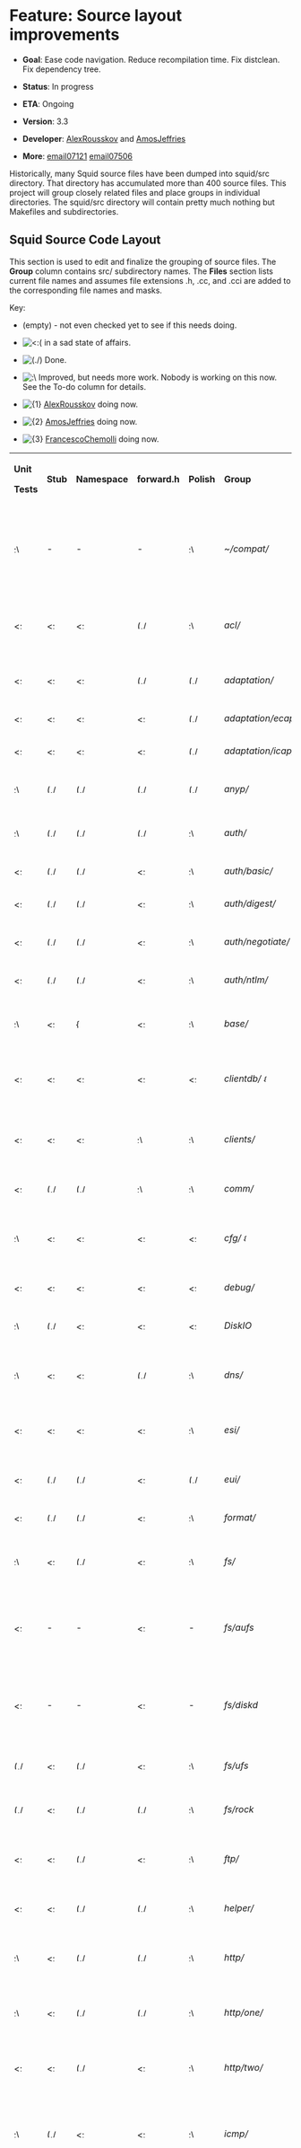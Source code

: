 # Feature: Source layout improvements

  - **Goal**: Ease code navigation. Reduce recompilation time. Fix
    distclean. Fix dependency tree.

  - **Status**: In progress

  - **ETA**: Ongoing

  - **Version**: 3.3

  - **Developer**:
    [AlexRousskov](https://wiki.squid-cache.org/Features/SourceLayout/AlexRousskov#)
    and
    [AmosJeffries](https://wiki.squid-cache.org/Features/SourceLayout/AmosJeffries#)

  - **More**:
    [email07121](http://www.mail-archive.com/squid-dev@squid-cache.org/msg07121.html)
    [email07506](http://www.mail-archive.com/squid-dev@squid-cache.org/msg07506.html)

Historically, many Squid source files have been dumped into squid/src
directory. That directory has accumulated more than 400 source files.
This project will group closely related files and place groups in
individual directories. The squid/src directory will contain pretty much
nothing but Makefiles and subdirectories.

## Squid Source Code Layout

This section is used to edit and finalize the grouping of source files.
The **Group** column contains src/ subdirectory names. The **Files**
section lists current file names and assumes file extensions .h, .cc,
and .cci are added to the corresponding file names and masks.

Key:

  - (empty) - not even checked yet to see if this needs doing.

  - ![\<:(](https://wiki.squid-cache.org/wiki/squidtheme/img/frown.png)
    in a sad state of affairs.

  - ![(./)](https://wiki.squid-cache.org/wiki/squidtheme/img/checkmark.png)
    Done.

  - ![:\\](https://wiki.squid-cache.org/wiki/squidtheme/img/ohwell.png)
    Improved, but needs more work. Nobody is working on this now. See
    the To-do column for details.

  - ![{1}](https://wiki.squid-cache.org/wiki/squidtheme/img/prio1.png)
    [AlexRousskov](https://wiki.squid-cache.org/Features/SourceLayout/AlexRousskov#)
    doing now.

  - ![{2}](https://wiki.squid-cache.org/wiki/squidtheme/img/prio2.png)
    [AmosJeffries](https://wiki.squid-cache.org/Features/SourceLayout/AmosJeffries#)
    doing now.

  - ![{3}](https://wiki.squid-cache.org/wiki/squidtheme/img/prio3.png)
    [FrancescoChemolli](https://wiki.squid-cache.org/Features/SourceLayout/FrancescoChemolli#)
    doing now.

<table>
<tbody>
<tr class="odd">
<td><p><strong>Unit</strong></p>
<p><strong>Tests</strong></p></td>
<td><p><strong>Stub</strong></p></td>
<td><p><strong>Namespace</strong></p></td>
<td><p><strong>forward.h</strong></p></td>
<td><p><strong>Polish</strong></p></td>
<td><p><strong>Group</strong></p></td>
<td><p><strong>Definition</strong></p></td>
<td><p><strong>Files and To-do</strong></p></td>
</tr>
<tr class="even">
<td><p><img src="https://wiki.squid-cache.org/wiki/squidtheme/img/ohwell.png" alt=":\" width="15" height="15" /></p></td>
<td><p>-</p></td>
<td><p>-</p></td>
<td><p>-</p></td>
<td><p><img src="https://wiki.squid-cache.org/wiki/squidtheme/img/ohwell.png" alt=":\" width="15" height="15" /></p></td>
<td><p><em>~/compat/</em></p></td>
<td><p>Portability primitives.</p>
<p>This is a full layer below everything, should be seamless with the OS API.</p></td>
<td><p>** migrate remaining pieces from squid.h and squid-old.h into compat</p></td>
</tr>
<tr class="odd">
<td><p><img src="https://wiki.squid-cache.org/wiki/squidtheme/img/frown.png" alt="&lt;:(" width="15" height="15" /></p></td>
<td><p><img src="https://wiki.squid-cache.org/wiki/squidtheme/img/frown.png" alt="&lt;:(" width="15" height="15" /></p></td>
<td><p><img src="https://wiki.squid-cache.org/wiki/squidtheme/img/frown.png" alt="&lt;:(" width="15" height="15" /></p></td>
<td><p><img src="https://wiki.squid-cache.org/wiki/squidtheme/img/checkmark.png" alt="(./)" width="20" height="15" /></p></td>
<td><p><img src="https://wiki.squid-cache.org/wiki/squidtheme/img/ohwell.png" alt=":\" width="15" height="15" /></p></td>
<td><p><em>acl/</em></p></td>
<td><p>Access Controls</p></td>
<td><p>ACL* external_acl.*, Add Acl namespace and rename classes?</p></td>
</tr>
<tr class="even">
<td><p><img src="https://wiki.squid-cache.org/wiki/squidtheme/img/frown.png" alt="&lt;:(" width="15" height="15" /></p></td>
<td><p><img src="https://wiki.squid-cache.org/wiki/squidtheme/img/frown.png" alt="&lt;:(" width="15" height="15" /></p></td>
<td><p><img src="https://wiki.squid-cache.org/wiki/squidtheme/img/frown.png" alt="&lt;:(" width="15" height="15" /></p></td>
<td><p><img src="https://wiki.squid-cache.org/wiki/squidtheme/img/checkmark.png" alt="(./)" width="20" height="15" /></p></td>
<td><p><img src="https://wiki.squid-cache.org/wiki/squidtheme/img/checkmark.png" alt="(./)" width="20" height="15" /></p></td>
<td><p><em>adaptation/</em></p></td>
<td><p>code common to eCAP and ICAP</p></td>
<td></td>
</tr>
<tr class="odd">
<td><p><img src="https://wiki.squid-cache.org/wiki/squidtheme/img/frown.png" alt="&lt;:(" width="15" height="15" /></p></td>
<td><p><img src="https://wiki.squid-cache.org/wiki/squidtheme/img/frown.png" alt="&lt;:(" width="15" height="15" /></p></td>
<td><p><img src="https://wiki.squid-cache.org/wiki/squidtheme/img/frown.png" alt="&lt;:(" width="15" height="15" /></p></td>
<td><p><img src="https://wiki.squid-cache.org/wiki/squidtheme/img/frown.png" alt="&lt;:(" width="15" height="15" /></p></td>
<td><p><img src="https://wiki.squid-cache.org/wiki/squidtheme/img/checkmark.png" alt="(./)" width="20" height="15" /></p></td>
<td><p><em>adaptation/ecap/</em></p></td>
<td><p>eCAP support</p></td>
<td></td>
</tr>
<tr class="even">
<td><p><img src="https://wiki.squid-cache.org/wiki/squidtheme/img/frown.png" alt="&lt;:(" width="15" height="15" /></p></td>
<td><p><img src="https://wiki.squid-cache.org/wiki/squidtheme/img/frown.png" alt="&lt;:(" width="15" height="15" /></p></td>
<td><p><img src="https://wiki.squid-cache.org/wiki/squidtheme/img/frown.png" alt="&lt;:(" width="15" height="15" /></p></td>
<td><p><img src="https://wiki.squid-cache.org/wiki/squidtheme/img/frown.png" alt="&lt;:(" width="15" height="15" /></p></td>
<td><p><img src="https://wiki.squid-cache.org/wiki/squidtheme/img/checkmark.png" alt="(./)" width="20" height="15" /></p></td>
<td><p><em>adaptation/icap/</em></p></td>
<td><p>ICAP support</p></td>
<td></td>
</tr>
<tr class="odd">
<td><p><img src="https://wiki.squid-cache.org/wiki/squidtheme/img/ohwell.png" alt=":\" width="15" height="15" /></p></td>
<td><p><img src="https://wiki.squid-cache.org/wiki/squidtheme/img/checkmark.png" alt="(./)" width="20" height="15" /></p></td>
<td><p><img src="https://wiki.squid-cache.org/wiki/squidtheme/img/checkmark.png" alt="(./)" width="20" height="15" /></p></td>
<td><p><img src="https://wiki.squid-cache.org/wiki/squidtheme/img/checkmark.png" alt="(./)" width="20" height="15" /></p></td>
<td><p><img src="https://wiki.squid-cache.org/wiki/squidtheme/img/checkmark.png" alt="(./)" width="20" height="15" /></p></td>
<td><p><em>anyp/</em></p></td>
<td><p>Protocol-independent protocol primitives</p></td>
<td><p>url* urn* ProtoPort*</p></td>
</tr>
<tr class="even">
<td><p><img src="https://wiki.squid-cache.org/wiki/squidtheme/img/ohwell.png" alt=":\" width="15" height="15" /></p></td>
<td><p><img src="https://wiki.squid-cache.org/wiki/squidtheme/img/checkmark.png" alt="(./)" width="20" height="15" /></p></td>
<td><p><img src="https://wiki.squid-cache.org/wiki/squidtheme/img/checkmark.png" alt="(./)" width="20" height="15" /></p></td>
<td><p><img src="https://wiki.squid-cache.org/wiki/squidtheme/img/checkmark.png" alt="(./)" width="20" height="15" /></p></td>
<td><p><img src="https://wiki.squid-cache.org/wiki/squidtheme/img/ohwell.png" alt=":\" width="15" height="15" /></p></td>
<td><p><em>auth/</em></p></td>
<td><p>Authentication schemes</p></td>
<td></td>
</tr>
<tr class="odd">
<td><p><img src="https://wiki.squid-cache.org/wiki/squidtheme/img/frown.png" alt="&lt;:(" width="15" height="15" /></p></td>
<td><p><img src="https://wiki.squid-cache.org/wiki/squidtheme/img/checkmark.png" alt="(./)" width="20" height="15" /></p></td>
<td><p><img src="https://wiki.squid-cache.org/wiki/squidtheme/img/checkmark.png" alt="(./)" width="20" height="15" /></p></td>
<td><p><img src="https://wiki.squid-cache.org/wiki/squidtheme/img/frown.png" alt="&lt;:(" width="15" height="15" /></p></td>
<td><p><img src="https://wiki.squid-cache.org/wiki/squidtheme/img/ohwell.png" alt=":\" width="15" height="15" /></p></td>
<td><p><em>auth/basic/</em></p></td>
<td><p>Basic Authentication</p></td>
<td></td>
</tr>
<tr class="even">
<td><p><img src="https://wiki.squid-cache.org/wiki/squidtheme/img/frown.png" alt="&lt;:(" width="15" height="15" /></p></td>
<td><p><img src="https://wiki.squid-cache.org/wiki/squidtheme/img/checkmark.png" alt="(./)" width="20" height="15" /></p></td>
<td><p><img src="https://wiki.squid-cache.org/wiki/squidtheme/img/checkmark.png" alt="(./)" width="20" height="15" /></p></td>
<td><p><img src="https://wiki.squid-cache.org/wiki/squidtheme/img/frown.png" alt="&lt;:(" width="15" height="15" /></p></td>
<td><p><img src="https://wiki.squid-cache.org/wiki/squidtheme/img/ohwell.png" alt=":\" width="15" height="15" /></p></td>
<td><p><em>auth/digest/</em></p></td>
<td><p>Digest Authentication</p></td>
<td></td>
</tr>
<tr class="odd">
<td><p><img src="https://wiki.squid-cache.org/wiki/squidtheme/img/frown.png" alt="&lt;:(" width="15" height="15" /></p></td>
<td><p><img src="https://wiki.squid-cache.org/wiki/squidtheme/img/checkmark.png" alt="(./)" width="20" height="15" /></p></td>
<td><p><img src="https://wiki.squid-cache.org/wiki/squidtheme/img/checkmark.png" alt="(./)" width="20" height="15" /></p></td>
<td><p><img src="https://wiki.squid-cache.org/wiki/squidtheme/img/frown.png" alt="&lt;:(" width="15" height="15" /></p></td>
<td><p><img src="https://wiki.squid-cache.org/wiki/squidtheme/img/ohwell.png" alt=":\" width="15" height="15" /></p></td>
<td><p><em>auth/negotiate/</em></p></td>
<td><p>Negotiate Authentication</p></td>
<td></td>
</tr>
<tr class="even">
<td><p><img src="https://wiki.squid-cache.org/wiki/squidtheme/img/frown.png" alt="&lt;:(" width="15" height="15" /></p></td>
<td><p><img src="https://wiki.squid-cache.org/wiki/squidtheme/img/checkmark.png" alt="(./)" width="20" height="15" /></p></td>
<td><p><img src="https://wiki.squid-cache.org/wiki/squidtheme/img/checkmark.png" alt="(./)" width="20" height="15" /></p></td>
<td><p><img src="https://wiki.squid-cache.org/wiki/squidtheme/img/frown.png" alt="&lt;:(" width="15" height="15" /></p></td>
<td><p><img src="https://wiki.squid-cache.org/wiki/squidtheme/img/ohwell.png" alt=":\" width="15" height="15" /></p></td>
<td><p><em>auth/ntlm/</em></p></td>
<td><p>NTLM Authentication</p></td>
<td></td>
</tr>
<tr class="odd">
<td><p><img src="https://wiki.squid-cache.org/wiki/squidtheme/img/ohwell.png" alt=":\" width="15" height="15" /></p></td>
<td><p><img src="https://wiki.squid-cache.org/wiki/squidtheme/img/frown.png" alt="&lt;:(" width="15" height="15" /></p></td>
<td><p><img src="https://wiki.squid-cache.org/wiki/squidtheme/img/icon-error.png" alt="{X}" width="16" height="16" /></p></td>
<td><p><img src="https://wiki.squid-cache.org/wiki/squidtheme/img/frown.png" alt="&lt;:(" width="15" height="15" /></p></td>
<td><p><img src="https://wiki.squid-cache.org/wiki/squidtheme/img/ohwell.png" alt=":\" width="15" height="15" /></p></td>
<td><p><em>base/</em></p></td>
<td><p>Commonly used code without a better place to go.</p></td>
<td><p>Async*? wordlist.* dlink.* hash.*</p></td>
</tr>
<tr class="even">
<td><p><img src="https://wiki.squid-cache.org/wiki/squidtheme/img/frown.png" alt="&lt;:(" width="15" height="15" /></p></td>
<td><p><img src="https://wiki.squid-cache.org/wiki/squidtheme/img/frown.png" alt="&lt;:(" width="15" height="15" /></p></td>
<td><p><img src="https://wiki.squid-cache.org/wiki/squidtheme/img/frown.png" alt="&lt;:(" width="15" height="15" /></p></td>
<td><p><img src="https://wiki.squid-cache.org/wiki/squidtheme/img/frown.png" alt="&lt;:(" width="15" height="15" /></p></td>
<td><p><img src="https://wiki.squid-cache.org/wiki/squidtheme/img/frown.png" alt="&lt;:(" width="15" height="15" /></p></td>
<td><p><em>clientdb/</em> <img src="https://wiki.squid-cache.org/wiki/squidtheme/img/prio2.png" alt="{2}" width="15" height="13" /></p></td>
<td><p>Database of information about clients</p></td>
<td><p>PR <a href="https://github.com/squid-cache/squid/pull/954#">954</a> client_db.*</p></td>
</tr>
<tr class="odd">
<td><p><img src="https://wiki.squid-cache.org/wiki/squidtheme/img/frown.png" alt="&lt;:(" width="15" height="15" /></p></td>
<td><p><img src="https://wiki.squid-cache.org/wiki/squidtheme/img/frown.png" alt="&lt;:(" width="15" height="15" /></p></td>
<td><p><img src="https://wiki.squid-cache.org/wiki/squidtheme/img/frown.png" alt="&lt;:(" width="15" height="15" /></p></td>
<td><p><img src="https://wiki.squid-cache.org/wiki/squidtheme/img/ohwell.png" alt=":\" width="15" height="15" /></p></td>
<td><p><img src="https://wiki.squid-cache.org/wiki/squidtheme/img/ohwell.png" alt=":\" width="15" height="15" /></p></td>
<td><p><em>clients/</em></p></td>
<td><p>Protocol clients and gateway components for connecting to upstream servers</p></td>
<td><p>ftp.*, http.*, gopher.*</p></td>
</tr>
<tr class="even">
<td><p><img src="https://wiki.squid-cache.org/wiki/squidtheme/img/frown.png" alt="&lt;:(" width="15" height="15" /></p></td>
<td><p><img src="https://wiki.squid-cache.org/wiki/squidtheme/img/checkmark.png" alt="(./)" width="20" height="15" /></p></td>
<td><p><img src="https://wiki.squid-cache.org/wiki/squidtheme/img/checkmark.png" alt="(./)" width="20" height="15" /></p></td>
<td><p><img src="https://wiki.squid-cache.org/wiki/squidtheme/img/ohwell.png" alt=":\" width="15" height="15" /></p></td>
<td><p><img src="https://wiki.squid-cache.org/wiki/squidtheme/img/ohwell.png" alt=":\" width="15" height="15" /></p></td>
<td><p><em>comm/</em></p></td>
<td><p>I/O subsystem</p></td>
<td></td>
</tr>
<tr class="odd">
<td><p><img src="https://wiki.squid-cache.org/wiki/squidtheme/img/ohwell.png" alt=":\" width="15" height="15" /></p></td>
<td><p><img src="https://wiki.squid-cache.org/wiki/squidtheme/img/frown.png" alt="&lt;:(" width="15" height="15" /></p></td>
<td><p><img src="https://wiki.squid-cache.org/wiki/squidtheme/img/frown.png" alt="&lt;:(" width="15" height="15" /></p></td>
<td><p><img src="https://wiki.squid-cache.org/wiki/squidtheme/img/frown.png" alt="&lt;:(" width="15" height="15" /></p></td>
<td><p><img src="https://wiki.squid-cache.org/wiki/squidtheme/img/frown.png" alt="&lt;:(" width="15" height="15" /></p></td>
<td><p><em>cfg/</em> <img src="https://wiki.squid-cache.org/wiki/squidtheme/img/prio2.png" alt="{2}" width="15" height="13" /></p></td>
<td><p>squid.conf parsing and management</p></td>
<td><p>PR <a href="https://github.com/squid-cache/squid/pull/928#">928</a>, cache_cf.* cf.* cf_* Parser.* <a href="https://wiki.squid-cache.org/Features/SourceLayout/ConfigParser#">ConfigParser</a>.* <a href="https://wiki.squid-cache.org/Features/SourceLayout/ConfigOption#">ConfigOption</a>.*</p></td>
</tr>
<tr class="even">
<td><p><img src="https://wiki.squid-cache.org/wiki/squidtheme/img/frown.png" alt="&lt;:(" width="15" height="15" /></p></td>
<td><p><img src="https://wiki.squid-cache.org/wiki/squidtheme/img/frown.png" alt="&lt;:(" width="15" height="15" /></p></td>
<td><p><img src="https://wiki.squid-cache.org/wiki/squidtheme/img/frown.png" alt="&lt;:(" width="15" height="15" /></p></td>
<td><p><img src="https://wiki.squid-cache.org/wiki/squidtheme/img/frown.png" alt="&lt;:(" width="15" height="15" /></p></td>
<td><p><img src="https://wiki.squid-cache.org/wiki/squidtheme/img/frown.png" alt="&lt;:(" width="15" height="15" /></p></td>
<td><p><em>debug/</em></p></td>
<td><p>Debug core utilities</p></td>
<td><p>debug.cc Debug.h</p></td>
</tr>
<tr class="odd">
<td><p><img src="https://wiki.squid-cache.org/wiki/squidtheme/img/ohwell.png" alt=":\" width="15" height="15" /></p></td>
<td><p><img src="https://wiki.squid-cache.org/wiki/squidtheme/img/checkmark.png" alt="(./)" width="20" height="15" /></p></td>
<td><p><img src="https://wiki.squid-cache.org/wiki/squidtheme/img/frown.png" alt="&lt;:(" width="15" height="15" /></p></td>
<td><p><img src="https://wiki.squid-cache.org/wiki/squidtheme/img/frown.png" alt="&lt;:(" width="15" height="15" /></p></td>
<td><p><img src="https://wiki.squid-cache.org/wiki/squidtheme/img/frown.png" alt="&lt;:(" width="15" height="15" /></p></td>
<td><p><em>DiskIO</em></p></td>
<td><p>I/O primitives for filesystem access</p></td>
<td></td>
</tr>
<tr class="even">
<td><p><img src="https://wiki.squid-cache.org/wiki/squidtheme/img/ohwell.png" alt=":\" width="15" height="15" /></p></td>
<td><p><img src="https://wiki.squid-cache.org/wiki/squidtheme/img/frown.png" alt="&lt;:(" width="15" height="15" /></p></td>
<td><p><img src="https://wiki.squid-cache.org/wiki/squidtheme/img/frown.png" alt="&lt;:(" width="15" height="15" /></p></td>
<td><p><img src="https://wiki.squid-cache.org/wiki/squidtheme/img/checkmark.png" alt="(./)" width="20" height="15" /></p></td>
<td><p><img src="https://wiki.squid-cache.org/wiki/squidtheme/img/ohwell.png" alt=":\" width="15" height="15" /></p></td>
<td><p><em>dns/</em></p></td>
<td><p>DNS components (Internal, dnsserver, caches)</p></td>
<td><p>dns*, ipcache.* fqdncache.*</p></td>
</tr>
<tr class="odd">
<td><p><img src="https://wiki.squid-cache.org/wiki/squidtheme/img/frown.png" alt="&lt;:(" width="15" height="15" /></p></td>
<td><p><img src="https://wiki.squid-cache.org/wiki/squidtheme/img/frown.png" alt="&lt;:(" width="15" height="15" /></p></td>
<td><p><img src="https://wiki.squid-cache.org/wiki/squidtheme/img/frown.png" alt="&lt;:(" width="15" height="15" /></p></td>
<td><p><img src="https://wiki.squid-cache.org/wiki/squidtheme/img/frown.png" alt="&lt;:(" width="15" height="15" /></p></td>
<td><p><img src="https://wiki.squid-cache.org/wiki/squidtheme/img/ohwell.png" alt=":\" width="15" height="15" /></p></td>
<td><p><em>esi/</em></p></td>
<td><p>ESI support</p></td>
<td><p>ESI*, Add Esi namespace, rename classes</p></td>
</tr>
<tr class="even">
<td><p><img src="https://wiki.squid-cache.org/wiki/squidtheme/img/frown.png" alt="&lt;:(" width="15" height="15" /></p></td>
<td><p><img src="https://wiki.squid-cache.org/wiki/squidtheme/img/checkmark.png" alt="(./)" width="20" height="15" /></p></td>
<td><p><img src="https://wiki.squid-cache.org/wiki/squidtheme/img/checkmark.png" alt="(./)" width="20" height="15" /></p></td>
<td><p><img src="https://wiki.squid-cache.org/wiki/squidtheme/img/frown.png" alt="&lt;:(" width="15" height="15" /></p></td>
<td><p><img src="https://wiki.squid-cache.org/wiki/squidtheme/img/checkmark.png" alt="(./)" width="20" height="15" /></p></td>
<td><p><em>eui/</em></p></td>
<td><p>EUI-48 / MAC / ARP operations</p></td>
<td></td>
</tr>
<tr class="odd">
<td><p><img src="https://wiki.squid-cache.org/wiki/squidtheme/img/frown.png" alt="&lt;:(" width="15" height="15" /></p></td>
<td><p><img src="https://wiki.squid-cache.org/wiki/squidtheme/img/checkmark.png" alt="(./)" width="20" height="15" /></p></td>
<td><p><img src="https://wiki.squid-cache.org/wiki/squidtheme/img/checkmark.png" alt="(./)" width="20" height="15" /></p></td>
<td><p><img src="https://wiki.squid-cache.org/wiki/squidtheme/img/frown.png" alt="&lt;:(" width="15" height="15" /></p></td>
<td><p><img src="https://wiki.squid-cache.org/wiki/squidtheme/img/ohwell.png" alt=":\" width="15" height="15" /></p></td>
<td><p><em>format/</em></p></td>
<td><p>Custom formatting</p></td>
<td></td>
</tr>
<tr class="even">
<td><p><img src="https://wiki.squid-cache.org/wiki/squidtheme/img/ohwell.png" alt=":\" width="15" height="15" /></p></td>
<td><p><img src="https://wiki.squid-cache.org/wiki/squidtheme/img/frown.png" alt="&lt;:(" width="15" height="15" /></p></td>
<td><p><img src="https://wiki.squid-cache.org/wiki/squidtheme/img/checkmark.png" alt="(./)" width="20" height="15" /></p></td>
<td><p><img src="https://wiki.squid-cache.org/wiki/squidtheme/img/frown.png" alt="&lt;:(" width="15" height="15" /></p></td>
<td><p><img src="https://wiki.squid-cache.org/wiki/squidtheme/img/ohwell.png" alt=":\" width="15" height="15" /></p></td>
<td><p><em>fs/</em></p></td>
<td><p>file system-specific cache store support?</p></td>
<td><p>rename classes, add Makefiles for subdirs.</p></td>
</tr>
<tr class="odd">
<td><p><img src="https://wiki.squid-cache.org/wiki/squidtheme/img/frown.png" alt="&lt;:(" width="15" height="15" /></p></td>
<td><p>-</p></td>
<td><p>-</p></td>
<td><p><img src="https://wiki.squid-cache.org/wiki/squidtheme/img/frown.png" alt="&lt;:(" width="15" height="15" /></p></td>
<td><p>-</p></td>
<td><p><em>fs/aufs</em></p></td>
<td><p>AUFS cache_dir</p></td>
<td><p><a href="https://wiki.squid-cache.org/Features/SourceLayout/FrancescoChemolli#">FrancescoChemolli</a>. Fs::Ufs namespace, renamed files. TODO: rename classes</p></td>
</tr>
<tr class="even">
<td><p><img src="https://wiki.squid-cache.org/wiki/squidtheme/img/frown.png" alt="&lt;:(" width="15" height="15" /></p></td>
<td><p>-</p></td>
<td><p>-</p></td>
<td><p><img src="https://wiki.squid-cache.org/wiki/squidtheme/img/frown.png" alt="&lt;:(" width="15" height="15" /></p></td>
<td><p>-</p></td>
<td><p><em>fs/diskd</em></p></td>
<td><p>DiskD cache_dir</p></td>
<td><p><a href="https://wiki.squid-cache.org/Features/SourceLayout/FrancescoChemolli#">FrancescoChemolli</a>. Fs::Ufs namespace, renamed files. TODO: rename classes</p></td>
</tr>
<tr class="odd">
<td><p><img src="https://wiki.squid-cache.org/wiki/squidtheme/img/checkmark.png" alt="(./)" width="20" height="15" /></p></td>
<td><p><img src="https://wiki.squid-cache.org/wiki/squidtheme/img/frown.png" alt="&lt;:(" width="15" height="15" /></p></td>
<td><p><img src="https://wiki.squid-cache.org/wiki/squidtheme/img/checkmark.png" alt="(./)" width="20" height="15" /></p></td>
<td><p><img src="https://wiki.squid-cache.org/wiki/squidtheme/img/frown.png" alt="&lt;:(" width="15" height="15" /></p></td>
<td><p><img src="https://wiki.squid-cache.org/wiki/squidtheme/img/ohwell.png" alt=":\" width="15" height="15" /></p></td>
<td><p><em>fs/ufs</em></p></td>
<td><p>Ufs cache_dir</p></td>
<td><p>TODO: rename classes</p></td>
</tr>
<tr class="even">
<td><p><img src="https://wiki.squid-cache.org/wiki/squidtheme/img/checkmark.png" alt="(./)" width="20" height="15" /></p></td>
<td><p><img src="https://wiki.squid-cache.org/wiki/squidtheme/img/frown.png" alt="&lt;:(" width="15" height="15" /></p></td>
<td><p><img src="https://wiki.squid-cache.org/wiki/squidtheme/img/checkmark.png" alt="(./)" width="20" height="15" /></p></td>
<td><p><img src="https://wiki.squid-cache.org/wiki/squidtheme/img/checkmark.png" alt="(./)" width="20" height="15" /></p></td>
<td><p><img src="https://wiki.squid-cache.org/wiki/squidtheme/img/ohwell.png" alt=":\" width="15" height="15" /></p></td>
<td><p><em>fs/rock</em></p></td>
<td><p>Rock cache_dir</p></td>
<td><p>TODO: rename classes</p></td>
</tr>
<tr class="odd">
<td><p><img src="https://wiki.squid-cache.org/wiki/squidtheme/img/frown.png" alt="&lt;:(" width="15" height="15" /></p></td>
<td><p><img src="https://wiki.squid-cache.org/wiki/squidtheme/img/frown.png" alt="&lt;:(" width="15" height="15" /></p></td>
<td><p><img src="https://wiki.squid-cache.org/wiki/squidtheme/img/checkmark.png" alt="(./)" width="20" height="15" /></p></td>
<td><p><img src="https://wiki.squid-cache.org/wiki/squidtheme/img/frown.png" alt="&lt;:(" width="15" height="15" /></p></td>
<td><p><img src="https://wiki.squid-cache.org/wiki/squidtheme/img/ohwell.png" alt=":\" width="15" height="15" /></p></td>
<td><p><em>ftp/</em></p></td>
<td><p>FTP primitives shared by client, server, and ICAP sides</p></td>
<td></td>
</tr>
<tr class="even">
<td><p><img src="https://wiki.squid-cache.org/wiki/squidtheme/img/frown.png" alt="&lt;:(" width="15" height="15" /></p></td>
<td><p><img src="https://wiki.squid-cache.org/wiki/squidtheme/img/frown.png" alt="&lt;:(" width="15" height="15" /></p></td>
<td><p><img src="https://wiki.squid-cache.org/wiki/squidtheme/img/checkmark.png" alt="(./)" width="20" height="15" /></p></td>
<td><p><img src="https://wiki.squid-cache.org/wiki/squidtheme/img/checkmark.png" alt="(./)" width="20" height="15" /></p></td>
<td><p><img src="https://wiki.squid-cache.org/wiki/squidtheme/img/ohwell.png" alt=":\" width="15" height="15" /></p></td>
<td><p><em>helper/</em></p></td>
<td><p><a href="https://wiki.squid-cache.org/Features/SourceLayout/Features/AddonHelpers#">Features/AddonHelpers</a> protocol primitives</p></td>
<td><p>migrate helper.*</p></td>
</tr>
<tr class="odd">
<td><p><img src="https://wiki.squid-cache.org/wiki/squidtheme/img/ohwell.png" alt=":\" width="15" height="15" /></p></td>
<td><p><img src="https://wiki.squid-cache.org/wiki/squidtheme/img/frown.png" alt="&lt;:(" width="15" height="15" /></p></td>
<td><p><img src="https://wiki.squid-cache.org/wiki/squidtheme/img/checkmark.png" alt="(./)" width="20" height="15" /></p></td>
<td><p><img src="https://wiki.squid-cache.org/wiki/squidtheme/img/checkmark.png" alt="(./)" width="20" height="15" /></p></td>
<td><p><img src="https://wiki.squid-cache.org/wiki/squidtheme/img/ohwell.png" alt=":\" width="15" height="15" /></p></td>
<td><p><em>http/</em></p></td>
<td><p>HTTP primitives shared by client, server, and ICAP sides</p></td>
<td><p>Http*</p></td>
</tr>
<tr class="even">
<td><p><img src="https://wiki.squid-cache.org/wiki/squidtheme/img/ohwell.png" alt=":\" width="15" height="15" /></p></td>
<td><p><img src="https://wiki.squid-cache.org/wiki/squidtheme/img/frown.png" alt="&lt;:(" width="15" height="15" /></p></td>
<td><p><img src="https://wiki.squid-cache.org/wiki/squidtheme/img/checkmark.png" alt="(./)" width="20" height="15" /></p></td>
<td><p><img src="https://wiki.squid-cache.org/wiki/squidtheme/img/checkmark.png" alt="(./)" width="20" height="15" /></p></td>
<td><p><img src="https://wiki.squid-cache.org/wiki/squidtheme/img/ohwell.png" alt=":\" width="15" height="15" /></p></td>
<td><p><em>http/one/</em></p></td>
<td><p>HTTP/1 primitives shared by client, server, and ICAP sides</p></td>
<td></td>
</tr>
<tr class="odd">
<td><p><img src="https://wiki.squid-cache.org/wiki/squidtheme/img/frown.png" alt="&lt;:(" width="15" height="15" /></p></td>
<td><p><img src="https://wiki.squid-cache.org/wiki/squidtheme/img/frown.png" alt="&lt;:(" width="15" height="15" /></p></td>
<td><p><img src="https://wiki.squid-cache.org/wiki/squidtheme/img/checkmark.png" alt="(./)" width="20" height="15" /></p></td>
<td><p><img src="https://wiki.squid-cache.org/wiki/squidtheme/img/frown.png" alt="&lt;:(" width="15" height="15" /></p></td>
<td><p><img src="https://wiki.squid-cache.org/wiki/squidtheme/img/ohwell.png" alt=":\" width="15" height="15" /></p></td>
<td><p><em>http/two/</em></p></td>
<td><p>HTTP/2 primitives shared by client, server, and ICAP sides</p></td>
<td></td>
</tr>
<tr class="even">
<td><p><img src="https://wiki.squid-cache.org/wiki/squidtheme/img/ohwell.png" alt=":\" width="15" height="15" /></p></td>
<td><p><img src="https://wiki.squid-cache.org/wiki/squidtheme/img/checkmark.png" alt="(./)" width="20" height="15" /></p></td>
<td><p><img src="https://wiki.squid-cache.org/wiki/squidtheme/img/frown.png" alt="&lt;:(" width="15" height="15" /></p></td>
<td><p><img src="https://wiki.squid-cache.org/wiki/squidtheme/img/frown.png" alt="&lt;:(" width="15" height="15" /></p></td>
<td><p><img src="https://wiki.squid-cache.org/wiki/squidtheme/img/ohwell.png" alt=":\" width="15" height="15" /></p></td>
<td><p><em>icmp/</em></p></td>
<td><p>ICMP support and Network measurement</p></td>
<td><p>Icmp* net_db.*, C++ convert net_db*, Add Icmp namespace and rename classes</p></td>
</tr>
<tr class="odd">
<td><p><img src="https://wiki.squid-cache.org/wiki/squidtheme/img/frown.png" alt="&lt;:(" width="15" height="15" /></p></td>
<td><p><img src="https://wiki.squid-cache.org/wiki/squidtheme/img/frown.png" alt="&lt;:(" width="15" height="15" /></p></td>
<td><p><img src="https://wiki.squid-cache.org/wiki/squidtheme/img/frown.png" alt="&lt;:(" width="15" height="15" /></p></td>
<td><p><img src="https://wiki.squid-cache.org/wiki/squidtheme/img/frown.png" alt="&lt;:(" width="15" height="15" /></p></td>
<td><p><img src="https://wiki.squid-cache.org/wiki/squidtheme/img/ohwell.png" alt=":\" width="15" height="15" /></p></td>
<td><p><em>ident/</em></p></td>
<td><p>IDENT support</p></td>
<td><p>ident.* Make remote connection handling into an AsyncJob</p></td>
</tr>
<tr class="even">
<td><p><img src="https://wiki.squid-cache.org/wiki/squidtheme/img/ohwell.png" alt=":\" width="15" height="15" /></p></td>
<td><p><img src="https://wiki.squid-cache.org/wiki/squidtheme/img/checkmark.png" alt="(./)" width="20" height="15" /></p></td>
<td><p><img src="https://wiki.squid-cache.org/wiki/squidtheme/img/checkmark.png" alt="(./)" width="20" height="15" /></p></td>
<td><p><img src="https://wiki.squid-cache.org/wiki/squidtheme/img/checkmark.png" alt="(./)" width="20" height="15" /></p></td>
<td><p><img src="https://wiki.squid-cache.org/wiki/squidtheme/img/checkmark.png" alt="(./)" width="20" height="15" /></p></td>
<td><p><em>ip/</em></p></td>
<td><p>IP Protocol</p></td>
<td><p>Ip* Qos*</p></td>
</tr>
<tr class="odd">
<td><p><img src="https://wiki.squid-cache.org/wiki/squidtheme/img/frown.png" alt="&lt;:(" width="15" height="15" /></p></td>
<td><p><img src="https://wiki.squid-cache.org/wiki/squidtheme/img/frown.png" alt="&lt;:(" width="15" height="15" /></p></td>
<td><p><img src="https://wiki.squid-cache.org/wiki/squidtheme/img/frown.png" alt="&lt;:(" width="15" height="15" /></p></td>
<td><p><img src="https://wiki.squid-cache.org/wiki/squidtheme/img/checkmark.png" alt="(./)" width="20" height="15" /></p></td>
<td><p><img src="https://wiki.squid-cache.org/wiki/squidtheme/img/ohwell.png" alt=":\" width="15" height="15" /></p></td>
<td><p><em>ipc/</em></p></td>
<td><p>inter-process communication</p></td>
<td><p>ipc.* ipc_win32.*, Move files, add Ipc namespace to them, and adjust global names</p></td>
</tr>
<tr class="even">
<td><p><img src="https://wiki.squid-cache.org/wiki/squidtheme/img/frown.png" alt="&lt;:(" width="15" height="15" /></p></td>
<td><p><img src="https://wiki.squid-cache.org/wiki/squidtheme/img/checkmark.png" alt="(./)" width="20" height="15" /></p></td>
<td><p><img src="https://wiki.squid-cache.org/wiki/squidtheme/img/frown.png" alt="&lt;:(" width="15" height="15" /></p></td>
<td><p><img src="https://wiki.squid-cache.org/wiki/squidtheme/img/frown.png" alt="&lt;:(" width="15" height="15" /></p></td>
<td><p><img src="https://wiki.squid-cache.org/wiki/squidtheme/img/ohwell.png" alt=":\" width="15" height="15" /></p></td>
<td><p><em>log/</em></p></td>
<td><p>Logging components</p></td>
<td><p>namespace for Custom log formats and tokenizer. classify</p></td>
</tr>
<tr class="odd">
<td><p><img src="https://wiki.squid-cache.org/wiki/squidtheme/img/ohwell.png" alt=":\" width="15" height="15" /></p></td>
<td><p><img src="https://wiki.squid-cache.org/wiki/squidtheme/img/checkmark.png" alt="(./)" width="20" height="15" /></p></td>
<td><p><img src="https://wiki.squid-cache.org/wiki/squidtheme/img/checkmark.png" alt="(./)" width="20" height="15" /></p></td>
<td><p><img src="https://wiki.squid-cache.org/wiki/squidtheme/img/checkmark.png" alt="(./)" width="20" height="15" /></p></td>
<td><p><img src="https://wiki.squid-cache.org/wiki/squidtheme/img/ohwell.png" alt=":\" width="15" height="15" /></p></td>
<td><p><em>mem/</em></p></td>
<td><p>Basic Memory management</p></td>
<td><p>class renaming, documentation, unit tests</p></td>
</tr>
<tr class="even">
<td><p><img src="https://wiki.squid-cache.org/wiki/squidtheme/img/ohwell.png" alt=":\" width="15" height="15" /></p></td>
<td><p><img src="https://wiki.squid-cache.org/wiki/squidtheme/img/checkmark.png" alt="(./)" width="20" height="15" /></p></td>
<td><p><img src="https://wiki.squid-cache.org/wiki/squidtheme/img/frown.png" alt="&lt;:(" width="15" height="15" /></p></td>
<td><p><img src="https://wiki.squid-cache.org/wiki/squidtheme/img/checkmark.png" alt="(./)" width="20" height="15" /></p></td>
<td><p><img src="https://wiki.squid-cache.org/wiki/squidtheme/img/ohwell.png" alt=":\" width="15" height="15" /></p></td>
<td><p><em>mgr/</em></p></td>
<td><p>Cache Manager</p></td>
<td><p>Move in <a href="https://wiki.squid-cache.org/Features/SourceLayout/CacheManager#">CacheManager</a>.h, cache_manager.cc, and test cases</p></td>
</tr>
<tr class="odd">
<td><p><img src="https://wiki.squid-cache.org/wiki/squidtheme/img/ohwell.png" alt=":\" width="15" height="15" /></p></td>
<td><p><img src="https://wiki.squid-cache.org/wiki/squidtheme/img/frown.png" alt="&lt;:(" width="15" height="15" /></p></td>
<td><p><img src="https://wiki.squid-cache.org/wiki/squidtheme/img/checkmark.png" alt="(./)" width="20" height="15" /></p></td>
<td><p><img src="https://wiki.squid-cache.org/wiki/squidtheme/img/frown.png" alt="&lt;:(" width="15" height="15" /></p></td>
<td><p><img src="https://wiki.squid-cache.org/wiki/squidtheme/img/checkmark.png" alt="(./)" width="20" height="15" /></p></td>
<td><p><em>parser/</em></p></td>
<td><p>generic parsing primitives</p></td>
<td></td>
</tr>
<tr class="even">
<td><p><img src="https://wiki.squid-cache.org/wiki/squidtheme/img/frown.png" alt="&lt;:(" width="15" height="15" /></p></td>
<td><p><img src="https://wiki.squid-cache.org/wiki/squidtheme/img/frown.png" alt="&lt;:(" width="15" height="15" /></p></td>
<td><p><img src="https://wiki.squid-cache.org/wiki/squidtheme/img/checkmark.png" alt="(./)" width="20" height="15" /></p></td>
<td><p><img src="https://wiki.squid-cache.org/wiki/squidtheme/img/checkmark.png" alt="(./)" width="20" height="15" /></p></td>
<td><p><img src="https://wiki.squid-cache.org/wiki/squidtheme/img/frown.png" alt="&lt;:(" width="15" height="15" /></p></td>
<td><p><em>proxyp/</em></p></td>
<td><p>PROXY protocol primitives</p></td>
<td></td>
</tr>
<tr class="odd">
<td><p><img src="https://wiki.squid-cache.org/wiki/squidtheme/img/frown.png" alt="&lt;:(" width="15" height="15" /></p></td>
<td><p><img src="https://wiki.squid-cache.org/wiki/squidtheme/img/frown.png" alt="&lt;:(" width="15" height="15" /></p></td>
<td><p><img src="https://wiki.squid-cache.org/wiki/squidtheme/img/frown.png" alt="&lt;:(" width="15" height="15" /></p></td>
<td><p><img src="https://wiki.squid-cache.org/wiki/squidtheme/img/frown.png" alt="&lt;:(" width="15" height="15" /></p></td>
<td><p><img src="https://wiki.squid-cache.org/wiki/squidtheme/img/frown.png" alt="&lt;:(" width="15" height="15" /></p></td>
<td><p><em>redirect/</em></p></td>
<td><p>URL alteration (redirectors, URL-rewrite, URL maps)</p></td>
<td><p>redirect.* RedirectInternal.*</p></td>
</tr>
<tr class="even">
<td><p><img src="https://wiki.squid-cache.org/wiki/squidtheme/img/frown.png" alt="&lt;:(" width="15" height="15" /></p></td>
<td><p><img src="https://wiki.squid-cache.org/wiki/squidtheme/img/frown.png" alt="&lt;:(" width="15" height="15" /></p></td>
<td><p><img src="https://wiki.squid-cache.org/wiki/squidtheme/img/frown.png" alt="&lt;:(" width="15" height="15" /></p></td>
<td><p><img src="https://wiki.squid-cache.org/wiki/squidtheme/img/frown.png" alt="&lt;:(" width="15" height="15" /></p></td>
<td><p><img src="https://wiki.squid-cache.org/wiki/squidtheme/img/ohwell.png" alt=":\" width="15" height="15" /></p></td>
<td><p><em>repl/heap/</em></p></td>
<td><p>HEAP Replacement Policy algorithms</p></td>
<td></td>
</tr>
<tr class="odd">
<td><p><img src="https://wiki.squid-cache.org/wiki/squidtheme/img/frown.png" alt="&lt;:(" width="15" height="15" /></p></td>
<td><p><img src="https://wiki.squid-cache.org/wiki/squidtheme/img/frown.png" alt="&lt;:(" width="15" height="15" /></p></td>
<td><p><img src="https://wiki.squid-cache.org/wiki/squidtheme/img/frown.png" alt="&lt;:(" width="15" height="15" /></p></td>
<td><p><img src="https://wiki.squid-cache.org/wiki/squidtheme/img/frown.png" alt="&lt;:(" width="15" height="15" /></p></td>
<td><p><img src="https://wiki.squid-cache.org/wiki/squidtheme/img/ohwell.png" alt=":\" width="15" height="15" /></p></td>
<td><p><em>repl/lru/</em></p></td>
<td><p>Cache Replacement Policy algorithms</p></td>
<td></td>
</tr>
<tr class="even">
<td><p><img src="https://wiki.squid-cache.org/wiki/squidtheme/img/ohwell.png" alt=":\" width="15" height="15" /></p></td>
<td><p><img src="https://wiki.squid-cache.org/wiki/squidtheme/img/checkmark.png" alt="(./)" width="20" height="15" /></p></td>
<td><p><img src="https://wiki.squid-cache.org/wiki/squidtheme/img/frown.png" alt="&lt;:(" width="15" height="15" /></p></td>
<td><p><img src="https://wiki.squid-cache.org/wiki/squidtheme/img/checkmark.png" alt="(./)" width="20" height="15" /></p></td>
<td><p><img src="https://wiki.squid-cache.org/wiki/squidtheme/img/checkmark.png" alt="(./)" width="20" height="15" /></p></td>
<td><p><em>sbuf/</em></p></td>
<td><p>SBuf (string buffer) components and related algorithms</p></td>
<td></td>
</tr>
<tr class="odd">
<td><p><img src="https://wiki.squid-cache.org/wiki/squidtheme/img/frown.png" alt="&lt;:(" width="15" height="15" /></p></td>
<td><p><img src="https://wiki.squid-cache.org/wiki/squidtheme/img/checkmark.png" alt="(./)" width="20" height="15" /></p></td>
<td><p><img src="https://wiki.squid-cache.org/wiki/squidtheme/img/checkmark.png" alt="(./)" width="20" height="15" /></p></td>
<td><p><img src="https://wiki.squid-cache.org/wiki/squidtheme/img/checkmark.png" alt="(./)" width="20" height="15" /></p></td>
<td><p><img src="https://wiki.squid-cache.org/wiki/squidtheme/img/checkmark.png" alt="(./)" width="20" height="15" /></p></td>
<td><p><em>security/</em></p></td>
<td><p>Transport Layer Security components</p></td>
<td></td>
</tr>
<tr class="even">
<td><p><img src="https://wiki.squid-cache.org/wiki/squidtheme/img/frown.png" alt="&lt;:(" width="15" height="15" /></p></td>
<td><p><img src="https://wiki.squid-cache.org/wiki/squidtheme/img/frown.png" alt="&lt;:(" width="15" height="15" /></p></td>
<td><p><img src="https://wiki.squid-cache.org/wiki/squidtheme/img/frown.png" alt="&lt;:(" width="15" height="15" /></p></td>
<td><p><img src="https://wiki.squid-cache.org/wiki/squidtheme/img/checkmark.png" alt="(./)" width="20" height="15" /></p></td>
<td><p><img src="https://wiki.squid-cache.org/wiki/squidtheme/img/ohwell.png" alt=":\" width="15" height="15" /></p></td>
<td><p><em>servers/</em></p></td>
<td><p>Listening Server components for receiving connections</p></td>
<td><p>client_side*</p></td>
</tr>
<tr class="odd">
<td><p><img src="https://wiki.squid-cache.org/wiki/squidtheme/img/frown.png" alt="&lt;:(" width="15" height="15" /></p></td>
<td><p><img src="https://wiki.squid-cache.org/wiki/squidtheme/img/frown.png" alt="&lt;:(" width="15" height="15" /></p></td>
<td><p><img src="https://wiki.squid-cache.org/wiki/squidtheme/img/frown.png" alt="&lt;:(" width="15" height="15" /></p></td>
<td><p><img src="https://wiki.squid-cache.org/wiki/squidtheme/img/checkmark.png" alt="(./)" width="20" height="15" /></p></td>
<td><p><img src="https://wiki.squid-cache.org/wiki/squidtheme/img/ohwell.png" alt=":\" width="15" height="15" /></p></td>
<td><p><em>snmp/</em></p></td>
<td><p>SNMP components</p></td>
<td><p>snmp_*, move core and agent code. restructure for extensibility.</p></td>
</tr>
<tr class="even">
<td><p><img src="https://wiki.squid-cache.org/wiki/squidtheme/img/frown.png" alt="&lt;:(" width="15" height="15" /></p></td>
<td><p><img src="https://wiki.squid-cache.org/wiki/squidtheme/img/checkmark.png" alt="(./)" width="20" height="15" /></p></td>
<td><p><img src="https://wiki.squid-cache.org/wiki/squidtheme/img/frown.png" alt="&lt;:(" width="15" height="15" /></p></td>
<td><p><img src="https://wiki.squid-cache.org/wiki/squidtheme/img/frown.png" alt="&lt;:(" width="15" height="15" /></p></td>
<td><p><img src="https://wiki.squid-cache.org/wiki/squidtheme/img/ohwell.png" alt=":\" width="15" height="15" /></p></td>
<td><p><em>ssl/</em></p></td>
<td><p>OpenSSL components</p></td>
<td><p>library is named libsslsquid.la and matchgin stub_lib*.cc</p></td>
</tr>
<tr class="odd">
<td><p><img src="https://wiki.squid-cache.org/wiki/squidtheme/img/frown.png" alt="&lt;:(" width="15" height="15" /></p></td>
<td><p><img src="https://wiki.squid-cache.org/wiki/squidtheme/img/frown.png" alt="&lt;:(" width="15" height="15" /></p></td>
<td><p><img src="https://wiki.squid-cache.org/wiki/squidtheme/img/frown.png" alt="&lt;:(" width="15" height="15" /></p></td>
<td><p><img src="https://wiki.squid-cache.org/wiki/squidtheme/img/frown.png" alt="&lt;:(" width="15" height="15" /></p></td>
<td><p><img src="https://wiki.squid-cache.org/wiki/squidtheme/img/frown.png" alt="&lt;:(" width="15" height="15" /></p></td>
<td><p><em>shaping/</em> <img src="https://wiki.squid-cache.org/wiki/squidtheme/img/prio2.png" alt="{2}" width="15" height="13" /></p></td>
<td><p>Traffic shaping and delay pools</p></td>
<td><p>PR <a href="https://github.com/squid-cache/squid/pull/928#">928</a>, *[Dd]elay.* *[Pp]ool*.*</p></td>
</tr>
<tr class="even">
<td><p><img src="https://wiki.squid-cache.org/wiki/squidtheme/img/ohwell.png" alt=":\" width="15" height="15" /></p></td>
<td><p><img src="https://wiki.squid-cache.org/wiki/squidtheme/img/frown.png" alt="&lt;:(" width="15" height="15" /></p></td>
<td><p><img src="https://wiki.squid-cache.org/wiki/squidtheme/img/frown.png" alt="&lt;:(" width="15" height="15" /></p></td>
<td><p><img src="https://wiki.squid-cache.org/wiki/squidtheme/img/checkmark.png" alt="(./)" width="20" height="15" /></p></td>
<td><p><img src="https://wiki.squid-cache.org/wiki/squidtheme/img/frown.png" alt="&lt;:(" width="15" height="15" /></p></td>
<td><p><em>store/</em></p></td>
<td><p>generic (fs-agnostic) disk and memory cache support?</p></td>
<td><p>Store* store*</p></td>
</tr>
<tr class="odd">
<td><p><img src="https://wiki.squid-cache.org/wiki/squidtheme/img/frown.png" alt="&lt;:(" width="15" height="15" /></p></td>
<td><p><img src="https://wiki.squid-cache.org/wiki/squidtheme/img/frown.png" alt="&lt;:(" width="15" height="15" /></p></td>
<td><p><img src="https://wiki.squid-cache.org/wiki/squidtheme/img/frown.png" alt="&lt;:(" width="15" height="15" /></p></td>
<td><p><img src="https://wiki.squid-cache.org/wiki/squidtheme/img/frown.png" alt="&lt;:(" width="15" height="15" /></p></td>
<td><p><img src="https://wiki.squid-cache.org/wiki/squidtheme/img/frown.png" alt="&lt;:(" width="15" height="15" /></p></td>
<td><p><em>time/</em></p></td>
<td><p>time and date handling tools</p></td>
<td><p>time.* squidTime.*</p></td>
</tr>
</tbody>
</table>

## Bundled Add-On Source code

This section is used to edit and finalize the grouping of source files
important for users but not integral to build Squid. These sources are
generally contributed by third parties and vetted by the Squid
Developers for bundling.

|                                  |                                                                                                                   |
| -------------------------------- | ----------------------------------------------------------------------------------------------------------------- |
| **Directory Path**               | **Content Type**                                                                                                  |
| src/adaptation/ecap/modules/\*   | (PROPOSED) eCAP extension modules which may be linked by configuration.                                           |
| src/auth/basic/\*/               | [auth\_param](http://www.squid-cache.org/Doc/config/auth_param#) basic helpers                                    |
| src/auth/digest/\*/              | [auth\_param](http://www.squid-cache.org/Doc/config/auth_param#) digest helpers                                   |
| src/auth/negotiate/\*/           | [auth\_param](http://www.squid-cache.org/Doc/config/auth_param#) negotiate helpers                                |
| src/auth/ntlm/\*/                | [auth\_param](http://www.squid-cache.org/Doc/config/auth_param#) ntlm helpers                                     |
| src/acl/external/\*              | [external\_acl\_type](http://www.squid-cache.org/Doc/config/external_acl_type#) helpers                           |
| src/fs/diskd/\*                  | [diskd\_program](http://www.squid-cache.org/Doc/config/diskd_program#) Disk I/O helpers                           |
| src/fs/unlink/\*                 | (PROPOSED) [unlinkd\_program](http://www.squid-cache.org/Doc/config/unlinkd_program#) helpers                     |
| src/http/url\_rewriters/\*       | HTTP message URL re-writers ([url\_rewrite\_program](http://www.squid-cache.org/Doc/config/url_rewrite_program#)) |
| src/icmp/\*                      | [pinger\_program](http://www.squid-cache.org/Doc/config/pinger_program#) helpers                                  |
| src/log/\*/                      | [logfile\_daemon](http://www.squid-cache.org/Doc/config/logfile_daemon#) helpers                                  |
| src/security/cert\_validators/\* | [sslcrtvalidator\_program](http://www.squid-cache.org/Doc/config/sslcrtvalidator_program#) helpers                |
| src/security/cert\_generators/\* | [sslcrtd\_program](http://www.squid-cache.org/Doc/config/sslcrtd_program#) helpers                                |
| src/security/cert\_password/\*   | (PROPOSED) [sslpassword\_program](http://www.squid-cache.org/Doc/config/sslpassword_program#) helpers             |
| src/store/id\_rewriters/\*       | Store-ID re-writers ([store\_id\_program](http://www.squid-cache.org/Doc/config/store_id_program#))               |
| tools/                           | Administration tools                                                                                              |

## Problems

If you know the solution or can improve the proposed one, please write
to squid-dev mailing list.

<table>
<tbody>
<tr class="odd">
<td><p><strong>Problem</strong></p></td>
<td><p><strong>Proposed solution</strong></p></td>
</tr>
<tr class="even">
<td><p>Where to put OS-compatibility wrappers that are currently located in squid/lib and squid/include?</p></td>
<td><p><strong>squid/compat/</strong> but due to autoconf limitations the code must still be in <strong>.c</strong> files.</p></td>
</tr>
<tr class="odd">
<td><p>Where to put 3rd party libraries that are currently located in squid/lib and squid/include?</p></td>
<td><p><strong>squid/import/libFoo/</strong></p></td>
</tr>
<tr class="even">
<td><p>Can we remove Foo prefix from FOO/FooSomething.h file names? The prefix carries no additional information and is probably not required for modern compilers, especially in C++ world.</p></td>
<td><p><strong>Yes, Carefully</strong></p>
<p>File name should match the primary class declared or defined in that file. Directory name should match the (<em>lowercased</em>) namespace used by classes in that directory. We should move from PROTOFoo to PROTO::Foo classes.</p>
<p>Ensure that there is no squid/src/Foo.h or squid/include/Foo.h file before using a foo/Foo.h. Some systemic problems have been found cleaning filenames like this with compiler include methods.</p></td>
</tr>
<tr class="odd">
<td><p>Should client- and server- side files be separated?</p></td>
<td><p>yes</p></td>
</tr>
<tr class="even">
<td><p>Should directory names use just_small, CamelCase, or CAPS letters?</p></td>
<td><p>lower_case</p></td>
</tr>
<tr class="odd">
<td><p>Should class and file names use just_small, CamelCase, or CAPS letters?</p></td>
<td><p>CamelCaseHttpAcronymsIncluded</p></td>
</tr>
<tr class="even">
<td><p>Should we use squid/src/squid/ root for most sources to include header files as &lt;squid/group/file.h&gt;? This may be required for installed headers and 3rd party code using those headers. It is not clear whether Squid will have installed headers in the foreseeable future. The Feature/eCAP work will determine that.</p></td>
<td><p>no</p></td>
</tr>
<tr class="odd">
<td><p>Should we form a generic mini-cache object type to combine the shared portions of fqdncache, ipcache, idns queue, netdb, ident-cache, maybe others not yet found?</p></td>
<td><p>Probably, that will be a separate feature event though.</p></td>
</tr>
<tr class="even">
<td><p>What to do with all the mixed test* and stub_* files during this restructure?</p></td>
<td><p>Stub files placed next to the .cc file they can replace with an extension of .stub.cc and no file prefix.</p>
<p>test files go in test-suite directory.</p></td>
</tr>
<tr class="odd">
<td><p>What to do with third-party integration scripts and files?</p></td>
<td><p>Place in application-specific subdirectories off tools/</p></td>
</tr>
</tbody>
</table>

## Dependency Issues:

  - Cache manager **storeAppendPrintf** - just about every component
    uses this old function to dump it's stats to the cache manager
    output. It depends on StoreEntry which pulls in the entire store
    component tree. We need to make it use something something smaller.
    
      - An earlier attempt was made to use StoreEntryStream, but that
        still pulls in StoreEntry.
    
      - MemBuf is looking like a good all-purpose buffer we can have the
        components dump their text into. Which is then dumped into a
        StoreEntry by the cache manager. TODO: this probably should be
        switched to SBuf or SBufList now.
    
      - Current approach is to use Packable API:
        
          - the **Packable** type defines basic append() and appendf()
            semantics implemented by relevant classes (MemBuf,
            StoreEntry, TODO: SBuf).
        
          - the **PackableStream** type implements the C++ stream
            operators for any object implementing the Packable API.

  - **debugs()** macro handling still has a small circular dependency
    with libsquid, libbase files and file IO.

  - automake can generate library dependency links for us from
    foo\_LDADD. But for historic reasons that no longer apply most of
    the makefiles are using foo\_DEPENDENCIES which disables that
    functionality. We should remove the foo\_DEPENDENCIES instead and
    move to foo\_LDADD any objects not already there.

### Other:

**Explicit initialization vs self-initialization**

    The more I think on this the more I am of the opinion that using
    self-registering static/global objects as method of initialization &
    registration is generally a mistake. Better if each such class have a
    method for initialization, with initialization order explicitly coded in
    the main program. Also makes transition to runtime loaded modules easier
    and less intrusive as each module can assume the modules it registers
    into has been properly initialized already which means it can do a full
    initialization.
    
    Regards
    Henrik

Current approach is to replace globals with a static function (typically
called GetFoo() or Foo::GetInstance() for the foo global) returning a
static local variable. The variable should either self-initialize or be
carefully initialized by the getter function.

[CategoryFeature](https://wiki.squid-cache.org/Features/SourceLayout/CategoryFeature#)
